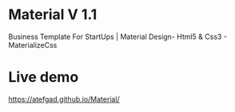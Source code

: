 # Material V 1.1
Business Template For StartUps | Material Design- Html5 &amp; Css3 - MaterializeCss

# Live demo 
https://atefgad.github.io/Material/
